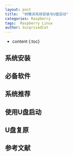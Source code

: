 ```yaml
---
layout: post
title:  "树莓派系统安装与U盘启动"
categories: Raspberry
tags:  Raspberry Linux
author: SurprisedCat
---
```


* content
{:toc}

## 系统安装 ##

## 必备软件 ##

## 系统推荐 ##

## 使用U盘启动 ##

## U盘复原 ##

## 参考文献 ##
